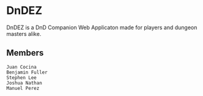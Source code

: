 # DnDEZ
DnDEZ is a DnD Companion Web Applicaton made for players and dungeon masters alike.

## Members
	Juan Cocina
	Benjamin Fuller
	Stephen Lee
	Joshua Nathan
	Manuel Perez

